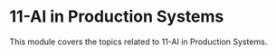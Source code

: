 # 11-AI in Production Systems

This module covers the topics related to 11-AI in Production Systems.